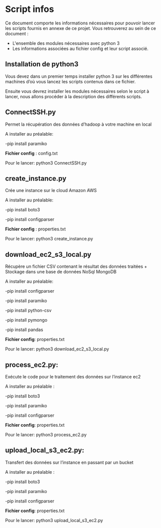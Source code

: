 # Script infos
Ce document comporte les informations nécessaires pour pouvoir lancer les scripts fournis en annexe de ce projet.
Vous retrouverez au sein de ce document :
- L'ensemble des modules nécessaires avec python 3
- Les informations associées au fichier config et leur script associé.

## Installation de python3
Vous devez dans un premier temps installer python 3 sur les différentes machines d’où vous lancez les scripts contenus dans ce fichier.

Ensuite vous devrez installer les modules nécessaires selon le script à lancer, nous allons procéder à la description des différents scripts.

## ConnectSSH.py
Permet la récupération des données d’hadoop à votre machine en local

A installer au préalable:

-pip install paramiko

**Fichier config** : config.txt

Pour le lancer: python3 ConnectSSH.py

## create_instance.py
Crée une instance sur le cloud Amazon AWS

A installer au préalable:

-pip install boto3 

-pip install configparser

**Fichier config** : properties.txt 

Pour le lancer: python3 create_instance.py

## download_ec2_s3_local.py
Récupère un fichier CSV contenant le résultat des données traitées + Stockage dans une base de données NoSql MongoDB

A installer au préalable:

-pip install configparser

-pip install paramiko

-pip install python-csv

-pip install pymongo

-pip install pandas

**Fichier config**: properties.txt 

Pour le lancer: python3 download_ec2_s3_local.py

## process_ec2.py:
Exécute le code pour le traitement des données sur l’instance ec2

A installer au préalable : 

-pip install boto3 

-pip install paramiko

-pip install configparser

**Fichier config**: properties.txt 

Pour le lancer: python3 process_ec2.py

## upload_local_s3_ec2.py:

Transfert des données sur l’instance en passant par un bucket

A installer au préalable :

-pip install boto3 

-pip install paramiko

-pip install configparser


**Fichier config**: properties.txt 

Pour le lancer: python3 upload_local_s3_ec2.py
